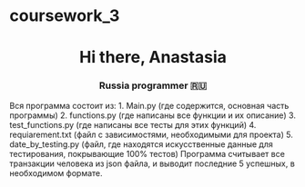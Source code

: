 # coursework_3
<h1 align="center">Hi there, Anastasia</a> 
<h3 align="center"> Russia programmer 🇷🇺</h3>
Вся программа состоит из:
1. Main.py (где содержится, основная часть программы)
2. functions.py (где написаны все функции и их описание)
3. test_functions.py (где написаны все тесты для этих функций)
4. requiarement.txt (файл с зависимостями, необходимыми для проекта)
5. date_by_testing.py (файл, где находятся искусственные данные для тестирования, покрывающие 100% тестов)
Программа считывает все транзакции человека из json файла, и выводит последние 5 успешных, в необходимом формате.
